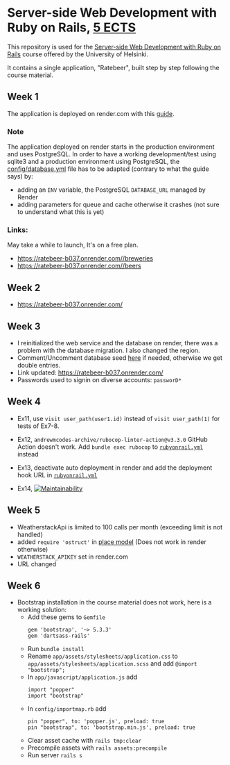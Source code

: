 # Server-side Web Development with Ruby on Rails, [5 ECTS](https://studies.helsinki.fi/courses/course-implementation/otm-7c59477c-a0f6-47ce-9de0-1bc6669a2523/TKT21003)

This repository is used for the [Server-side Web Development with Ruby on Rails](https://github.com/mluukkai/WebPalvelinohjelmointi2023/tree/main?tab=readme-ov-file) course offered by the University of Helsinki.

It contains a single application, "Ratebeer", built step by step following the course material.

## Week 1
The application is deployed on render.com with this [guide](https://render.com/docs/deploy-rails#use-renderyaml-to-deploy).

### Note
The application deployed on render starts in the production environment and uses PostgreSQL. In order to have a working development/test using sqlite3 and a production environment using PostgreSQL, the [config/database.yml](/config/database.yml) file has to be adapted (contrary to what the guide says) by:
  - adding an `ENV` variable, the PostgreSQL `DATABASE_URL` managed by Render
  - adding parameters for queue and cache otherwise it crashes (not sure to understand what this is yet)

### Links:
May take a while to launch, It's on a free plan.
- https://ratebeer-b037.onrender.com//breweries
- https://ratebeer-b037.onrender.com//beers

## Week 2
- https://ratebeer-b037.onrender.com/

## Week 3
- I reinitialized the web service and the database on render, there was a problem with the database migration. I also changed the region.
- Comment/Uncomment database seed [here](/bin/render-build.sh) if needed, otherwise we get double entries.
- Link updated: https://ratebeer-b037.onrender.com/
- Passwords used to signin on diverse accounts: `passworD*`

## Week 4
- Ex11, use `visit user_path(user1.id)` instead of `visit user_path(1)` for tests of Ex7-8.
- Ex12, `andrewmcodes-archive/rubocop-linter-action@v3.3.0` GitHub Action doesn't work. Add `bundle exec rubocop` to [`rubyonrail.yml`](/.github/workflows/rubyonrails.yml) instead
- Ex13, deactivate auto deployment in render and add the deployment hook URL in [`rubyonrail.yml`](/.github/workflows/rubyonrails.yml)

- Ex14, [![Maintainability](https://api.codeclimate.com/v1/badges/b599a0be33fab8a8acc3/maintainability)](https://codeclimate.com/github/sushashi/webdev-rubyonrails/maintainability)

## Week 5

- WeatherstackApi is limited to 100 calls per month (exceeding limit is not handled)
- added `require 'ostruct'` in [place model](/app/models/place.rb) (Does not work in render otherwise)
- `WEATHERSTACK_APIKEY` set in render.com
- URL changed

## Week 6

- Bootstrap installation in the course material does not work, here is a working solution:
  - Add these gems to `Gemfile`
    ```
    gem 'bootstrap', '~> 5.3.3'
    gem 'dartsass-rails'
    ```
  - Run `bundle install`
  - Rename `app/assets/stylesheets/application.css` to `app/assets/stylesheets/application.scss` and add `@import "bootstrap";`
  - In `app/javascript/application.js` add
    ```
    import "popper"
    import "bootstrap"
    ```
  - In `config/importmap.rb` add
    ```
    pin "popper", to: 'popper.js', preload: true
    pin "bootstrap", to: 'bootstrap.min.js', preload: true
    ```
  - Clear asset cache with `rails tmp:clear`
  - Precompile assets with `rails assets:precompile`
  - Run server `rails s`
